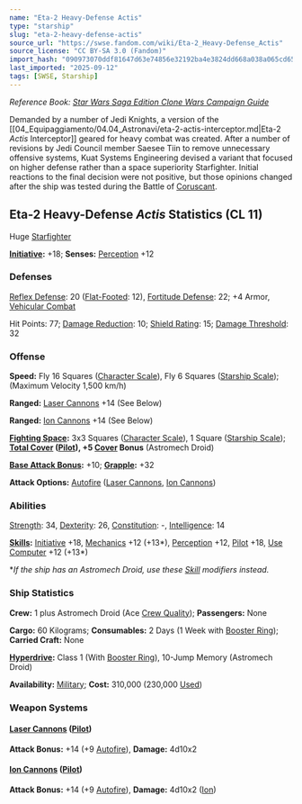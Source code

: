 ```yaml
---
name: "Eta-2 Heavy-Defense Actis"
type: "starship"
slug: "eta-2-heavy-defense-actis"
source_url: "https://swse.fandom.com/wiki/Eta-2_Heavy-Defense_Actis"
source_license: "CC BY-SA 3.0 (Fandom)"
import_hash: "090973070ddf81647d63e74856e32192ba4e3824dd668a038a065cd65a8fcdd4"
last_imported: "2025-09-12"
tags: [SWSE, Starship]
---
```

*Reference Book: [Star Wars Saga Edition Clone Wars Campaign Guide](https://swse.fandom.com/wiki/Star_Wars_Saga_Edition_Clone_Wars_Campaign_Guide)*

Demanded by a number of Jedi Knights, a version of the [[04_Equipaggiamento/04.04_Astronavi/eta-2-actis-interceptor.md|Eta-2 *Actis* Interceptor]] geared for heavy combat was created. After a number of revisions by Jedi Council member Saesee Tiin to remove unnecessary offensive systems, Kuat Systems Engineering devised a variant that focused on higher defense rather than a space superiority Starfighter. Initial reactions to the final decision were not positive, but those opinions changed after the ship was tested during the Battle of [Coruscant](https://swse.fandom.com/wiki/Coruscant).
## Eta-2 Heavy-Defense *Actis* Statistics (CL 11)
Huge [Starfighter](https://swse.fandom.com/wiki/Starfighter)

**[Initiative](https://swse.fandom.com/wiki/Initiative):** +18; **Senses:** [Perception](https://swse.fandom.com/wiki/Perception) +12
### Defenses
[Reflex Defense](https://swse.fandom.com/wiki/Reflex_Defense_(Vehicles)): 20 ([Flat-Footed](https://swse.fandom.com/wiki/Flat-Footed): 12), [Fortitude Defense](https://swse.fandom.com/wiki/Fortitude_Defense_(Vehicles)): 22; +4 Armor, [Vehicular Combat](https://swse.fandom.com/wiki/Vehicular_Combat)

Hit Points: 77; [Damage Reduction](https://swse.fandom.com/wiki/Damage_Reduction): 10; [Shield Rating](https://swse.fandom.com/wiki/Shield_Rating): 15; [Damage Threshold](https://swse.fandom.com/wiki/Damage_Threshold_(Vehicles)): 32
### Offense
**Speed:** Fly 16 Squares ([Character Scale](https://swse.fandom.com/wiki/Character_Scale)), Fly 6 Squares ([Starship Scale](https://swse.fandom.com/wiki/Starship_Scale)); (Maximum Velocity 1,500 km/h)

**Ranged:** [Laser Cannons](https://swse.fandom.com/wiki/Laser_Cannons) +14 (See Below)

**Ranged:** [Ion Cannons](https://swse.fandom.com/wiki/Ion_Cannons) +14 (See Below)

**[Fighting Space](https://swse.fandom.com/wiki/Fighting_Space):** 3x3 Squares ([Character Scale](https://swse.fandom.com/wiki/Character_Scale)), 1 Square ([Starship Scale](https://swse.fandom.com/wiki/Starship_Scale)); **[Total Cover](https://swse.fandom.com/wiki/Total_Cover) **([Pilot](https://swse.fandom.com/wiki/Pilot_(Vehicle_Combat))), +5 [**Cover**](https://swse.fandom.com/wiki/Cover)** Bonus** (Astromech Droid)

**[Base Attack Bonus](https://swse.fandom.com/wiki/Base_Attack_Bonus):** +10; **[Grapple](https://swse.fandom.com/wiki/Grapple):** +32

**Attack Options:** [Autofire](https://swse.fandom.com/wiki/Autofire_(Vehicle_Combat)) ([Laser Cannons](https://swse.fandom.com/wiki/Laser_Cannons), [Ion Cannons](https://swse.fandom.com/wiki/Ion_Cannons))
### Abilities
[Strength](https://swse.fandom.com/wiki/Strength): 34, [Dexterity](https://swse.fandom.com/wiki/Dexterity): 26, [Constitution](https://swse.fandom.com/wiki/Constitution): -, [Intelligence](https://swse.fandom.com/wiki/Intelligence): 14

**[Skills](https://swse.fandom.com/wiki/Skills):** [Initiative](https://swse.fandom.com/wiki/Initiative) +18, [Mechanics](https://swse.fandom.com/wiki/Mechanics) +12 (+13*), [Perception](https://swse.fandom.com/wiki/Perception) +12, [Pilot](https://swse.fandom.com/wiki/Pilot) +18, [Use Computer](https://swse.fandom.com/wiki/Use_Computer) +12 (+13*)

**If the ship has an Astromech Droid, use these [Skill](https://swse.fandom.com/wiki/Skill) modifiers instead.*
### Ship Statistics
**Crew:** 1 plus Astromech Droid (Ace [Crew Quality](https://swse.fandom.com/wiki/Crew_Quality)); **Passengers:** None

**Cargo:** 60 Kilograms; **Consumables:** 2 Days (1 Week with [Booster Ring](https://swse.fandom.com/wiki/Booster_Ring)); **Carried Craft:** None

**[Hyperdrive](https://swse.fandom.com/wiki/Hyperdrive):** Class 1 (With [Booster Ring](https://swse.fandom.com/wiki/Booster_Ring)), 10-Jump Memory (Astromech Droid)

**Availability:** [Military](https://swse.fandom.com/wiki/Military); **Cost:** 310,000 (230,000 [Used](https://swse.fandom.com/wiki/Used))
### Weapon Systems
#### **[Laser Cannons](https://swse.fandom.com/wiki/Laser_Cannons) ([Pilot](https://swse.fandom.com/wiki/Pilot_(Vehicle_Combat)))**
**Attack Bonus:** +14 (+9 [Autofire](https://swse.fandom.com/wiki/Autofire_(Vehicle_Combat))), **Damage:** 4d10x2
#### **[Ion Cannons](https://swse.fandom.com/wiki/Ion_Cannons) ([Pilot](https://swse.fandom.com/wiki/Pilot_(Vehicle_Combat)))**

**Attack Bonus:** +14 (+9 [Autofire](https://swse.fandom.com/wiki/Autofire_(Vehicle_Combat))), **Damage:** 4d10x2 ([Ion](https://swse.fandom.com/wiki/Ion))